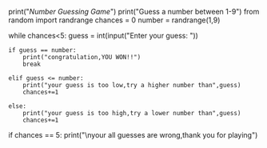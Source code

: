 print("*Number Guessing Game*")
print("Guess a number between 1-9")
from random import randrange
chances = 0
number = randrange(1,9)

while chances<5:
    guess = int(input("Enter your guess: "))

    if guess == number:
        print("congratulation,YOU WON!!")
        break

    elif guess <= number:
        print("your guess is too low,try a higher number than",guess)
        chances+=1

    else:
        print("your guess is too high,try a lower number than",guess)
        chances+=1
        

if chances == 5:
    print("\nyour all guesses are wrong,thank you for playing")  
